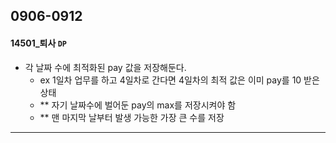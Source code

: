 ## 0906-0912



#### 14501_퇴사  `DP`

-  각 날짜 수에 최적화된 pay 값을 저장해둔다. 
   -  ex 1일차 업무를 하고 4일차로 간다면 4일차의 최적 값은 이미 pay를 10 받은 상태 
   -  ** 자기 날짜수에 벌어둔 pay의 max를 저장시켜야 함 
   -  ** 맨 마지막 날부터 발생 가능한 가장 큰 수를 저장 

<hr>

